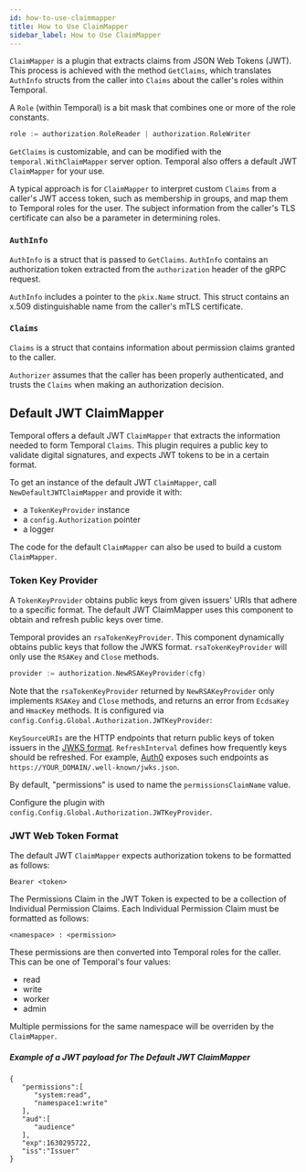 ```yaml
---
id: how-to-use-claimmapper
title: How to Use ClaimMapper
sidebar_label: How to Use ClaimMapper
---
```


`ClaimMapper` is a plugin that extracts claims from JSON Web Tokens (JWT). This process is achieved with the method `GetClaims`, which translates `AuthInfo` structs from the caller into `Claims` about the caller's roles within Temporal.

A `Role` (within Temporal) is a bit mask that combines one or more of the role constants.

```go
role := authorization.RoleReader | authorization.RoleWriter
```

`GetClaims` is customizable, and can be modified with the `temporal.WithClaimMapper` server option. Temporal also offers a default JWT `ClaimMapper` for your use.

A typical approach is for `ClaimMapper` to interpret custom `Claims` from a caller's JWT access token, such as membership in groups, and map them to Temporal roles for the user. The subject information from the caller's TLS certificate can also be a parameter in determining roles.

### `AuthInfo`

`AuthInfo` is a struct that is passed to `GetClaims`. `AuthInfo` contains an authorization token extracted from the `authorization` header of the gRPC request.

`AuthInfo` includes a pointer to the `pkix.Name` struct. This struct contains an x.509 distinguishable name from the caller's mTLS certificate.

### `Claims`

`Claims` is a struct that contains information about permission claims granted to the caller.

`Authorizer` assumes that the caller has been properly authenticated, and trusts the `Claims` when making an authorization decision.

## Default JWT ClaimMapper

Temporal offers a default JWT `ClaimMapper` that extracts the information needed to form Temporal `Claims`. This plugin requires a public key to validate digital signatures, and expects JWT tokens to be in a certain format.

To get an instance of the default JWT `ClaimMapper`, call `NewDefaultJWTClaimMapper` and provide it with:

- a `TokenKeyProvider` instance
- a `config.Authorization` pointer
- a logger

The code for the default `ClaimMapper` can also be used to build a custom `ClaimMapper`.

### Token Key Provider

A `TokenKeyProvider` obtains public keys from given issuers' URIs that adhere to a specific format. The default JWT ClaimMapper uses this component to obtain and refresh public keys over time.

Temporal provides an `rsaTokenKeyProvider`. This component dynamically obtains public keys that follow the JWKS format. `rsaTokenKeyProvider` will only use the `RSAKey` and `Close` methods.

```go
provider := authorization.NewRSAKeyProvider(cfg)
```

Note that the `rsaTokenKeyProvider` returned by `NewRSAKeyProvider` only implements `RSAKey` and `Close` methods, and returns an error from `EcdsaKey` and `HmacKey` methods. It is configured via `config.Config.Global.Authorization.JWTKeyProvider`:

<!--SNIPSTART temporal-common-service-config-jwtkeyprovider-->
<!--SNIPEND-->

`KeySourceURIs` are the HTTP endpoints that return public keys of token issuers in the [JWKS format](https://tools.ietf.org/html/rfc7517).
`RefreshInterval` defines how frequently keys should be refreshed.
For example, [Auth0](https://auth0.com/) exposes such endpoints as `https://YOUR_DOMAIN/.well-known/jwks.json`.

By default, "permissions" is used to name the `permissionsClaimName` value.

Configure the plugin with `config.Config.Global.Authorization.JWTKeyProvider`.

### JWT Web Token Format

The default JWT `ClaimMapper` expects authorization tokens to be formatted as follows:

```
Bearer <token>
```

The Permissions Claim in the JWT Token is expected to be a collection of Individual Permission Claims. Each Individual Permission Claim must be formatted as follows:

```
<namespace> : <permission>
```

These permissions are then converted into Temporal roles for the caller. This can be one of Temporal's four values:

- read
- write
- worker
- admin

Multiple permissions for the same namespace will be overriden by the `ClaimMapper`.

##### Example of a JWT payload for The Default JWT ClaimMapper

```
{
   "permissions":[
      "system:read",
      "namespace1:write"
   ],
   "aud":[
      "audience"
   ],
   "exp":1630295722,
   "iss":"Issuer"
}
```
